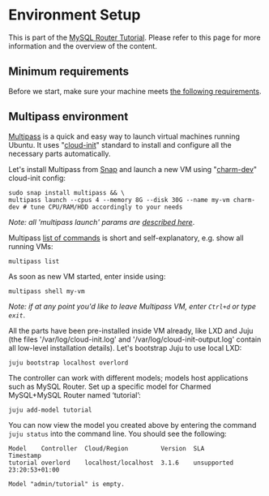 # Environment Setup

This is part of the [MySQL Router Tutorial](/t/12332). Please refer to this page for more information and the overview of the content.

## Minimum requirements

Before we start, make sure your machine meets [the following requirements](/t/TODO).

## Multipass environment

[Multipass](https://multipass.run/) is a quick and easy way to launch virtual machines running Ubuntu. It uses "[cloud-init](https://cloud-init.io/)" standard to install and configure all the necessary parts automatically.

Let's install Multipass from [Snap](https://snapcraft.io/multipass) and launch a new VM using "[charm-dev](https://github.com/canonical/multipass-blueprints/blob/main/v1/charm-dev.yaml)" cloud-init config:
```shell
sudo snap install multipass && \
multipass launch --cpus 4 --memory 8G --disk 30G --name my-vm charm-dev # tune CPU/RAM/HDD accordingly to your needs 
```
*Note: all 'multipass launch' params are [described here](https://multipass.run/docs/launch-command)*.

Multipass [list of commands](https://multipass.run/docs/multipass-cli-commands) is short and self-explanatory, e.g. show all running VMs:
```shell
multipass list
```

As soon as new VM started, enter inside using:
```shell
multipass shell my-vm
```
*Note: if at any point you'd like to leave Multipass VM, enter `Ctrl+d` or type `exit`*.

All the parts have been pre-installed inside VM already, like LXD and Juju (the files '/var/log/cloud-init.log' and '/var/log/cloud-init-output.log' contain all low-level installation details). Let's bootstrap Juju to use local LXD:
```shell
juju bootstrap localhost overlord
```

The controller can work with different models; models host applications such as MySQL Router. Set up a specific model for Charmed MySQL+MySQL Router named ‘tutorial’:
```shell
juju add-model tutorial
```

You can now view the model you created above by entering the command `juju status` into the command line. You should see the following:
```
Model    Controller  Cloud/Region         Version  SLA          Timestamp
tutorial overlord    localhost/localhost  3.1.6    unsupported  23:20:53+01:00

Model "admin/tutorial" is empty.
```
